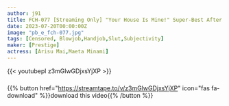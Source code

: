 ```yaml
---
author: j91
title: FCH-077 [Streaming Only] "Your House Is Mine!" Super-Best After Po Blame! Vol.03 Minami Maeda Sunflower Mai Arisu Saki Yuina Nozomi Arimura
date: 2023-07-20T00:00:00Z
image: "pb_e_fch-077.jpg"
tags: [Censored, Blowjob,Handjob,Slut,Subjectivity]
maker: [Prestige]
actress: [Arisu Mai,Maeta Minami]
---
```



{{< youtubepl z3mGlwGDjxsYjXP >}}
###

{{% button href="https://streamtape.to/v/z3mGlwGDjxsYjXP" icon="fas fa-download" %}}download this video{{% /button %}}

